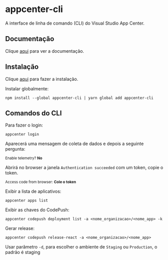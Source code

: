 # appcenter-cli

A interface de linha de comando (CLI) do Visual Studio App Center.

## Documentação

Clique [aqui](https://github.com/Microsoft/appcenter-cli) para ver a documentação.

## Instalação

Clique [aqui](https://www.npmjs.com/package/appcenter-cli) para fazer a instalação.

Instalar globalmente:

```
npm install --global appcenter-cli | yarn global add appcenter-cli
```

## Comandos do CLI

Para fazer o login:

```
appcenter login
```

Aparecerá uma mensagem de coleta de dados e depois a seguinte pergunta:

<sub> Enable telemetry? **No** </sub>

Abrirá no browser a janela `Authentication succeeded` com um token, copie o token.

<sub> Access code from browser: **Cole o token** </sub>

Exibir a lista de aplicativos:

```
appcenter apps list
```

Exibir as chaves do CodePush:

```
appcenter codepush deployment list -a <nome_organizacao>/<nome_app> -k
```

Gerar release:
```
appcenter codepush release-react -a <nome_organizacao>/<nome_app>
```

Usar parâmetro `-d`, para escolher o ambiente de `Staging` ou `Production`, o padrão é staging